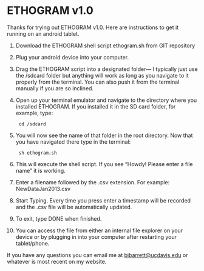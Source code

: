 # ETHOGRAM v1.0 


Thanks for trying out ETHOGRAM v1.0. Here are instructions to get it running on an android tablet.

1. Download the ETHOGRAM shell script ethogram.sh from GIT repository 

2. Plug your android device into your computer.

3. Drag the ETHOGRAM script into a designated folder— I typically just use the /sdcard folder but anything will work as long as you navigate to it properly from the terminal. You can also push it from the terminal manually if you are so inclined.

4. Open up your terminal emulator and navigate to the directory where you installed ETHOGRAM. If you installed it in the SD card folder, for example, type:

        cd /sdcard

5. You will now see the name of that folder in the root directory. Now that you have navigated there type in the terminal:

        sh ethogram.sh

6. This will execute the shell script. If you see “Howdy! Please enter a file name” it is working.

7. Enter a filename followed by the .csv extension. For example: NewDataJan2013.csv

8. Start Typing. Every time you press enter a timestamp will be recorded and the .csv file will be automatically updated.

9. To exit, type DONE when finished. 

10. You can access the file from either an internal file explorer on your device or by plugging in into your computer after restarting your tablet/phone.

If you have any questions you can email me at bjbarrett@ucdavis.edu or whatever is most recent on my website.

